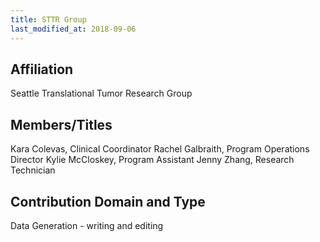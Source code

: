 ```yaml
---
title: STTR Group
last_modified_at: 2018-09-06
---
```

## Affiliation

Seattle Translational Tumor Research Group


## Members/Titles

Kara Colevas, Clinical Coordinator
Rachel Galbraith, Program Operations Director
Kylie McCloskey, Program Assistant
Jenny Zhang, Research Technician


## Contribution Domain and Type

Data Generation - writing and editing
